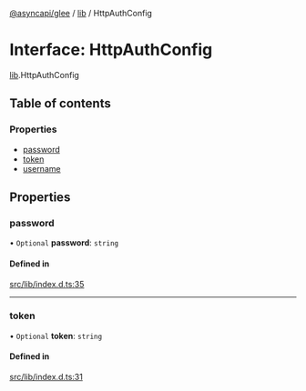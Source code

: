 [@asyncapi/glee](../README.md) / [lib](../modules/lib.md) / HttpAuthConfig

# Interface: HttpAuthConfig

[lib](../modules/lib.md).HttpAuthConfig

## Table of contents

### Properties

- [password](lib.HttpAuthConfig.md#password)
- [token](lib.HttpAuthConfig.md#token)
- [username](lib.HttpAuthConfig.md#username)

## Properties

### password

• `Optional` **password**: `string`

#### Defined in

[src/lib/index.d.ts:35](https://github.com/oviecodes/glee/blob/2283982/src/lib/index.d.ts#L35)

___

### token

• `Optional` **token**: `string`

#### Defined in

[src/lib/index.d.ts:31](https://github.com/asyncapi/glee/blob/b84101b/src/lib/index.d.ts#L31)
